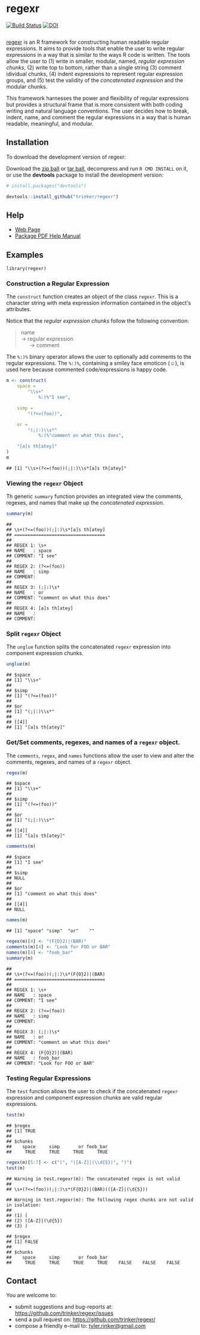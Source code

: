 # regexr

[![Build Status](https://travis-ci.org/trinker/regexr.png?branch=master)](https://travis-ci.org/trinker/regexr)
[![DOI](https://zenodo.org/badge/5398/trinker/regexr.png)](http://dx.doi.org/10.5281/zenodo.11284)

<img src="inst/regexr_logo/r_regexr.png" alt="">   

[regexr](http://trinker.github.com/regexr_dev) is an R framework for constructing human readable regular expressions.  It aims to provide tools that enable the user to write regular expressions in a way that is similar to the ways R code is written.  The tools allow the user to (1) write in smaller, modular, named, *regular expression chunks*, (2) write top to bottom, rather than a single string (3) comment idividual chunks, (4) indent expressions to represent regular expression groups, and (5) test the validity of the *concatenated expression* and the modular chunks. 

This framework harnesses the power and flexibility of regular expressions but provides a structural frame that is more consistent with both coding writing and natural language conventions.  The user decides how to break, indent, name, and comment the regular expressions in a way that is human readable, meaningful, and modular.


## Installation

To download the development version of regexr:

Download the [zip ball](https://github.com/trinker/regexr/zipball/master) or [tar ball](https://github.com/trinker/regexr/tarball/master), decompress and run `R CMD INSTALL` on it, or use the **devtools** package to install the development version:

```r
# install.packages("devtools")

devtools::install_github("trinker/regexr")
```

## Help

- [Web Page](http://trinker.github.com/regexr/)     
- [Package PDF Help Manual](https://dl.dropboxusercontent.com/u/61803503/regexr.pdf)   


## Examples

```{echo=FALSE}
library(regexr)
```

### Construction a Regular Expression

The `construct` function creates an object of the class `regexr`.  This is a character string with meta expression information contained in the object's attributes.

Notice that the *regular expression chunks* follow the following convention:

> name     
-> regular expression      
&nbsp;&nbsp;&nbsp;&nbsp;&nbsp;  -> comment     

The `%:)%` binary operator allows the user to optionally add comments to the regular expressions.  The `%:)%`, containing a smiley face emoticon (&#9786;), is used here because commented code/expressions is happy code.



```r
m <- construct(
    space =
        "\\s+"
            %:)%"I see",

    simp =
        "(?<=(foo))",

    or =
        "(;|:)\\s*"
            %:)%"comment on what this does",

    "[a]s th[atey]"
)
m
```

```
## [1] "\\s+(?<=(foo))(;|:)\\s*[a]s th[atey]"
```

### Viewing the `regexr` Object

Th generic `summary` function provides an integrated view the comments, regexes, and names that make up the *concatenated expression*.


```r
summary(m)
```

```
## 
## \s+(?<=(foo))(;|:)\s*[a]s th[atey]
## ==================================
## 
## REGEX 1: \s+
## NAME   : space
## COMMENT: "I see"
## 
## REGEX 2: (?<=(foo))
## NAME   : simp
## COMMENT: 
## 
## REGEX 3: (;|:)\s*
## NAME   : or
## COMMENT: "comment on what this does"
## 
## REGEX 4: [a]s th[atey]
## NAME   : 
## COMMENT:
```

### Split `regexr` Object 

The `unglue` function splits the concatenated `regexr` expression into component expression chunks.


```r
unglue(m)
```

```
## $space
## [1] "\\s+"
## 
## $simp
## [1] "(?<=(foo))"
## 
## $or
## [1] "(;|:)\\s*"
## 
## [[4]]
## [1] "[a]s th[atey]"
```

### Get/Set comments, regexes, and names of a `regexr` object.

The `comments`, `regex`, and `names` functions allow the user to view and alter the comments, regexes, and names of a `regexr` object.



```r
regex(m)
```

```
## $space
## [1] "\\s+"
## 
## $simp
## [1] "(?<=(foo))"
## 
## $or
## [1] "(;|:)\\s*"
## 
## [[4]]
## [1] "[a]s th[atey]"
```

```r
comments(m)
```

```
## $space
## [1] "I see"
## 
## $simp
## NULL
## 
## $or
## [1] "comment on what this does"
## 
## [[4]]
## NULL
```

```r
names(m)
```

```
## [1] "space" "simp"  "or"    ""
```

```r
regex(m)[4] <- "(F{O}2)|(BAR)"
comments(m)[4] <- "Look for FOO or BAR"
names(m)[4] <- "foob_bar"
summary(m)
```

```
## 
## \s+(?<=(foo))(;|:)\s*(F{O}2)|(BAR)
## ==================================
## 
## REGEX 1: \s+
## NAME   : space
## COMMENT: "I see"
## 
## REGEX 2: (?<=(foo))
## NAME   : simp
## COMMENT: 
## 
## REGEX 3: (;|:)\s*
## NAME   : or
## COMMENT: "comment on what this does"
## 
## REGEX 4: (F{O}2)|(BAR)
## NAME   : foob_bar
## COMMENT: "Look for FOO or BAR"
```

### Testing Regular Expressions

The `test` function allows the user to check if the concatenated `regexr` expression and component expression chunks are valid regular expressions.


```r
test(m)
```

```
## $regex
## [1] TRUE
## 
## $chunks
##    space     simp       or foob_bar 
##     TRUE     TRUE     TRUE     TRUE
```

```r
regex(m)[5:7] <- c("(", "([A-Z]|(\\d{5})", ")")
test(m)
```

```
## Warning in test.regexr(m): The concatenated regex is not valid
## 
## \s+(?<=(foo))(;|:)\s*(F{O}2)|(BAR)(([A-Z]|(\d{5}))
```

```
## Warning in test.regexr(m): The following regex chunks are not valid in isolation:
## 
## (1) (
## (2) ([A-Z]|(\d{5})
## (3) )
```

```
## $regex
## [1] FALSE
## 
## $chunks
##    space     simp       or foob_bar                            
##     TRUE     TRUE     TRUE     TRUE    FALSE    FALSE    FALSE
```

## Contact

You are welcome to:
* submit suggestions and bug-reports at: <https://github.com/trinker/regexr/issues>
* send a pull request on: <https://github.com/trinker/regexr/>
* compose a friendly e-mail to: <tyler.rinker@gmail.com>

